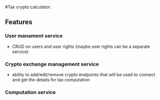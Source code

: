 #Tax crypto calculator:

## Features

### User manament service
- CRUD on users and user rights (maybe user rights can be a separate service)

### Crypto exchange management service
- ability to add/edit/remove crypto endpoints that will be used to connect and get the details for tax computation

### Computation service	